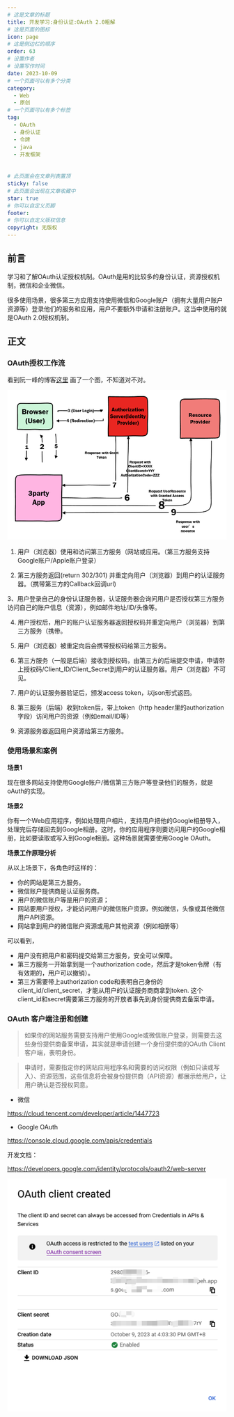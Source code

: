 ```yaml
---
# 这是文章的标题
title: 开发学习:身份认证:OAuth 2.0粗解
# 这是页面的图标
icon: page
# 这是侧边栏的顺序
order: 63
# 设置作者
# 设置写作时间
date: 2023-10-09
# 一个页面可以有多个分类
category:
  - Web
  - 原创
# 一个页面可以有多个标签
tag:
  - OAuth
  - 身份认证
  - 令牌
  - java
  - 开发框架


# 此页面会在文章列表置顶
sticky: false
# 此页面会出现在文章收藏中
star: true
# 你可以自定义页脚
footer: 
# 你可以自定义版权信息
copyright: 无版权
---
```




## 前言

学习和了解OAuth认证授权机制。OAuth是用的比较多的身份认证，资源授权机制，微信和企业微信。

很多使用场景，很多第三方应用支持使用微信和Google账户（拥有大量用户账户资源等）登录他们的服务和应用，用户不要额外申请和注册账户。这当中使用的就是OAuth 2.0授权机制。



## 正文

### OAuth授权工作流

看到阮一峰的博客[这里](https://www.ruanyifeng.com/blog/2019/04/oauth_design.html) 画了一个图，不知道对不对。

![OAuth 2.0 Authorizaztion Flow](../../PostImages/post63_auth_oauth_flow.png)




1. 用户（浏览器）使用和访问第三方服务（网站或应用。（第三方服务支持Google账户/Apple账户登录）

2.  第三方服务返回(return 302/301) 并重定向用户（浏览器）到用户的认证服务器。（携带第三方的Callback回调url)

3、用户登录自己的身份认证服务器，认证服务器会询问用户是否授权第三方服务访问自己的账户信息（资源），例如邮件地址/ID/头像等。

4. 用户授权后，用户的账户认证服务器返回授权码并重定向用户（浏览器）到第三方服务（携带。

5. 用户（浏览器）被重定向后会携带授权码给第三方服务。

6. 第三方服务（一般是后端）接收到授权码，由第三方的后端提交申请，申请带上授权码/Client_ID/Client_Secret到用户的认证服务器。用户（浏览器）不可见。

7. 用户的认证服务器验证后，颁发access token，以json形式返回。

8. 第三服务（后端）收到token后，带上token（http header里的authorization字段）访问用户的资源（例如email/ID等）

9. 资源服务器返回用户资源给第三方服务。

### 使用场景和案例

**场景1**

现在很多网站支持使用Google账户/微信第三方账户等登录他们的服务，就是oAuth的实现。


**场景2**

你有一个Web应用程序，例如处理用户相片，支持用户把他的Google相册导入，处理完后存储回去到Google相册。这时，你的应用程序则要访问用户的Google相册，比如要读取或写入到Google相册。这种场景就需要使用Google OAuth。

**场景工作原理分析**

从以上场景下，各角色时这样的：

- 你的网站是第三方服务。
- 微信账户提供商是认证服务商。
- 用户的微信账户等是用户的资源；
- 网站要用户授权，才能访问用户的微信账户资源，例如微信，头像或其他微信用户API资源。
- 网站拿到用户的微信账户资源或用户其他资源（例如相册等）

可以看到，

- 用户没有把用户和密码提交给第三方服务，安全可以保障。
-  第三方服务一开始拿到是一个authorization code，然后才是token令牌（有有效期的，用户可以撤销）。
- 第三方需要带上authorization code和表明自己身份的client_id/client_secret，才能从用户的认证服务商商拿到token. 这个client_id和secret需要第三方服务的开放者事先到身份提供商去备案申请。

### OAuth 客户端注册和创建

>如果你的网站服务需要支持用户使用Google或微信账户登录，则需要去这些身份提供商备案申请，其实就是申请创建一个身份提供商的OAuth Client客户端，表明身份。

> 申请时，需要指定你的网站应用程序名和需要的访问权限（例如只读或写入）、资源范围，这些信息将会被身份提供商（API资源）都展示给用户，让用户确认是否授权同意。

- 微信

https://cloud.tencent.com/developer/article/1447723

- Google OAuth
  
https://console.cloud.google.com/apis/credentials

开发文档：

https://developers.google.com/identity/protocols/oauth2/web-server

![OAuth客户端样例](../../PostImages/Post63_OAuth_Google_OAuth_Client_Example.png)



